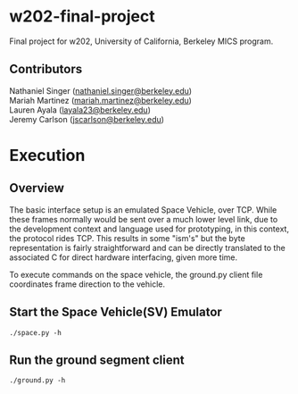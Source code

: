 # w202-final-project
Final project for w202, University of California, Berkeley MICS program.

## Contributors
Nathaniel Singer (<nathaniel.singer@berkeley.edu>)<br/>
Mariah Martinez (<mariah.martinez@berkeley.edu>)<br/>
Lauren Ayala (<layala23@berkeley.edu>)<br/>
Jeremy Carlson (<jscarlson@berkeley.edu>)<br/>

# Execution
## Overview
The basic interface setup is an emulated Space Vehicle, over TCP. While these frames normally would be sent over a much lower level link, due to the development context and language used for prototyping, in this context, the protocol rides TCP. This results in some "ism's" but the byte representation is fairly straightforward and can be directly translated to the associated C for direct hardware interfacing, given more time.

To execute commands on the space vehicle, the ground.py client file coordinates frame direction to the vehicle.

## Start the Space Vehicle(SV) Emulator
``./space.py -h``

## Run the ground segment client
``./ground.py -h``
